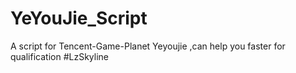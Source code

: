 # YeYouJie_Script
A script for Tencent-Game-Planet Yeyoujie ,can help you faster for qualification
#LzSkyline

